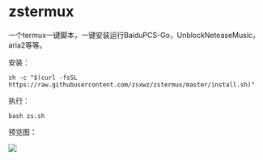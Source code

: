 # zstermux

一个termux一键脚本，一键安装运行BaiduPCS-Go，UnblockNeteaseMusic，aria2等等。

安装：
```
sh -c "$(curl -fsSL https://raw.githubusercontent.com/zsxwz/zstermux/master/install.sh)"  
```

执行：
```
bash zs.sh
```

预览图：

![](https://ae01.alicdn.com/kf/HTB1eBhtaf1H3KVjSZFHq6zKppXac.jpg)
